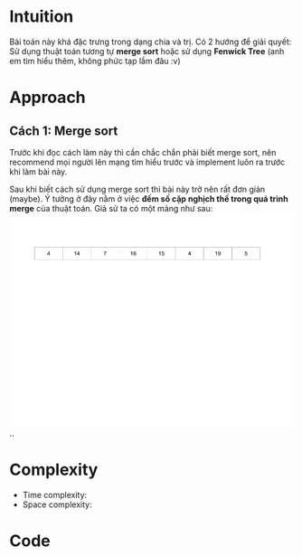 # Intuition
<!-- First thoughts on how to solve this problem -->
Bài toán này khá đặc trưng trong dạng chia và trị. Có 2 hướng để giải quyết: Sử dụng thuật toán tương tự **merge sort** hoặc sử dụng **Fenwick Tree** (anh em tìm hiểu thêm, không phức tạp lắm đâu :v)

# Approach
<!-- Approach to solve the problem -->
## Cách 1: Merge sort
Trước khi đọc cách làm này thì cần chắc chắn phải biết merge sort, nên recommend mọi người lên mạng tìm hiểu trước và implement luôn ra trước khi làm bài này.

Sau khi biết cách sử dụng merge sort thì bài này trở nên rất đơn giản (maybe). Ý tưởng ở đây nằm ở việc **đếm số cặp nghịch thế trong quá trình merge** của thuật toán. Giả sử ta có một mảng như sau: 
![test.png](../Resources/capnghichthe1.png)
..

# Complexity
- Time complexity:
- Space complexity:

# Code
```

```